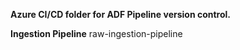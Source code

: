 **Azure CI/CD folder for ADF Pipeline version control.**

**Ingestion Pipeline**
raw-ingestion-pipeline
